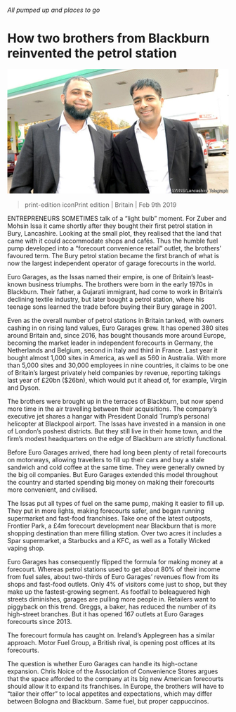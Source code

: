 ###### All pumped up and places to go

# How two brothers from Blackburn reinvented the petrol station 

![image](images/20190209_BRP005_0.jpg) 

> print-edition iconPrint edition | Britain | Feb 9th 2019 

ENTREPRENEURS SOMETIMES talk of a “light bulb” moment. For Zuber and Mohsin Issa it came shortly after they bought their first petrol station in Bury, Lancashire. Looking at the small plot, they realised that the land that came with it could accommodate shops and cafés. Thus the humble fuel pump developed into a “forecourt convenience retail” outlet, the brothers’ favoured term. The Bury petrol station became the first branch of what is now the largest independent operator of garage forecourts in the world. 

Euro Garages, as the Issas named their empire, is one of Britain’s least-known business triumphs. The brothers were born in the early 1970s in Blackburn. Their father, a Gujarati immigrant, had come to work in Britain’s declining textile industry, but later bought a petrol station, where his teenage sons learned the trade before buying their Bury garage in 2001. 

Even as the overall number of petrol stations in Britain tanked, with owners cashing in on rising land values, Euro Garages grew. It has opened 380 sites around Britain and, since 2016, has bought thousands more around Europe, becoming the market leader in independent forecourts in Germany, the Netherlands and Belgium, second in Italy and third in France. Last year it bought almost 1,000 sites in America, as well as 560 in Australia. With more than 5,000 sites and 30,000 employees in nine countries, it claims to be one of Britain’s largest privately held companies by revenue, reporting takings last year of £20bn ($26bn), which would put it ahead of, for example, Virgin and Dyson. 

The brothers were brought up in the terraces of Blackburn, but now spend more time in the air travelling between their acquisitions. The company’s executive jet shares a hangar with President Donald Trump’s personal helicopter at Blackpool airport. The Issas have invested in a mansion in one of London’s poshest districts. But they still live in their home town, and the firm’s modest headquarters on the edge of Blackburn are strictly functional. 

Before Euro Garages arrived, there had long been plenty of retail forecourts on motorways, allowing travellers to fill up their cars and buy a stale sandwich and cold coffee at the same time. They were generally owned by the big oil companies. But Euro Garages extended this model throughout the country and started spending big money on making their forecourts more convenient, and civilised. 

The Issas put all types of fuel on the same pump, making it easier to fill up. They put in more lights, making forecourts safer, and began running supermarket and fast-food franchises. Take one of the latest outposts, Frontier Park, a £4m forecourt development near Blackburn that is more shopping destination than mere filling station. Over two acres it includes a Spar supermarket, a Starbucks and a KFC, as well as a Totally Wicked vaping shop. 

Euro Garages has consequently flipped the formula for making money at a forecourt. Whereas petrol stations used to get about 80% of their income from fuel sales, about two-thirds of Euro Garages’ revenues flow from its shops and fast-food outlets. Only 4% of visitors come just to shop, but they make up the fastest-growing segment. As footfall to beleaguered high streets diminishes, garages are pulling more people in. Retailers want to piggyback on this trend. Greggs, a baker, has reduced the number of its high-street branches. But it has opened 167 outlets at Euro Garages forecourts since 2013. 

The forecourt formula has caught on. Ireland’s Applegreen has a similar approach. Motor Fuel Group, a British rival, is opening post offices at its forecourts. 

The question is whether Euro Garages can handle its high-octane expansion. Chris Noice of the Association of Convenience Stores argues that the space afforded to the company at its big new American forecourts should allow it to expand its franchises. In Europe, the brothers will have to “tailor their offer” to local appetites and expectations, which may differ between Bologna and Blackburn. Same fuel, but proper cappuccinos. 

